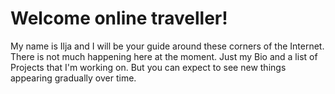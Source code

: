 # Welcome online traveller!

My name is <span class="name">Ilja</span> and I will be your guide around these corners of the Internet. There is not much happening here at the moment. Just my Bio and a list of Projects that I'm working on. But you can expect to see new things appearing gradually over time.